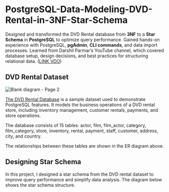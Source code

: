 # PostgreSQL-Data-Modeling-DVD-Rental-in-3NF-Star-Schema
Designed and transformed the DVD Rental database from **3NF** to a **Star Schema** in **PostgreSQL** to optimize query performance. Gained hands-on experience with PostgreSQL, **pgAdmin**, **CLI commands**, and data import processes. Learned from Darshil Parmar’s YouTube channel, which covered database setup, design decisions, and best practices for structuring relational data. ([LINK VDO](https://www.youtube.com/watch?v=ViwHbjVtG20&list=PLBJe2dFI4sgukOW6O0B-OVyX9c6fQKJ2N&index=6))

## DVD Rental Dataset

![Blank diagram - Page 2](https://github.com/user-attachments/assets/fdad86df-70c2-4f82-be39-bc30398a08c4)

[The DVD Rental Database](https://neon.tech/postgresql/postgresql-getting-started/postgresql-sample-database) is a sample dataset used to demonstrate PostgreSQL features. It models the business operations of a DVD rental store, including inventory management, customer rentals, payments, and store operations.

The database consists of 15 tables: actor, film, film_actor, category, film_category, store, inventory, rental, payment, staff, customer, address, city, and country.

The relationships between these tables are shown in the ER diagram above.

## Designing Star Schema
In this project, I designed a star schema from the DVD rental dataset to improve query performance and simplify data analysis. The diagram below shows the star schema structure.








